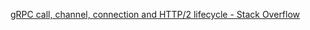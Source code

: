  [gRPC call, channel, connection and HTTP/2 lifecycle - Stack Overflow](https://stackoverflow.com/questions/63749113/grpc-call-channel-connection-and-http-2-lifecycle) 
